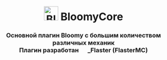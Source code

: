 <h1 align="center">
  <img src="https://github.com/FlasterMC/BloomyCore/blob/master/image/bloomy_logo.png" height=38 alt="Bloomy" />
  BloomyCore
</h1>

<h3 align="center">
  Основной плагин Bloomy с большим количеством различных механик
  <br/>
  Плагин разработан <img src="https://github.com/FlasterMC/BloomyCore/blob/master/image/Flaster_avatar.png" height=16> _Flaster (FlasterMC)
</h3>
